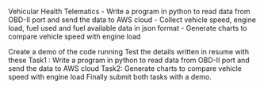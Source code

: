 Vehicular Health Telematics
	- Write a program in python to read data from OBD-II port and send the data to AWS cloud
	- Collect vehicle speed, engine load, fuel used and fuel available data in json format
	- Generate charts to compare vehicle speed with engine load

Create a demo of the code running
Test the details written in resume with these
Task1 : Write a program in python to read data from OBD-II port and send the data to AWS cloud
Task2: Generate charts to compare vehicle speed with engine load
Finally submit both tasks with a demo.
